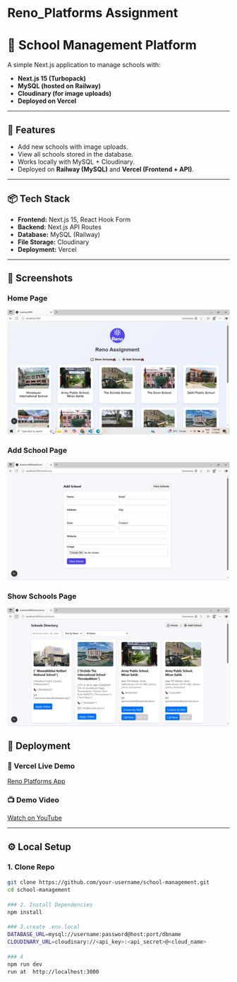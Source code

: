 
# Reno_Platforms Assignment  
# 🏫 School Management Platform

A simple Next.js application to manage schools with:  
- **Next.js 15 (Turbopack)**  
- **MySQL (hosted on Railway)**  
- **Cloudinary (for image uploads)**  
- **Deployed on Vercel**  

---

## 🚀 Features
- Add new schools with image uploads.  
- View all schools stored in the database.  
- Works locally with MySQL + Cloudinary.  
- Deployed on **Railway (MySQL)** and **Vercel (Frontend + API)**.  

---

## 📦 Tech Stack
- **Frontend:** Next.js 15, React Hook Form  
- **Backend:** Next.js API Routes  
- **Database:** MySQL (Railway)  
- **File Storage:** Cloudinary  
- **Deployment:** Vercel  

---

## 📸 Screenshots

### Home Page  
![Home Page Screenshot](./school-directory/screenshots/home.png)  

### Add School Page  
![Add School Screenshot](./school-directory/screenshots/add-school.png)  

### Show Schools Page  
![Show Schools Screenshot](./school-directory/screenshots/show-schools.png)  

## 🚀 Deployment  

### 🔗 Vercel Live Demo  
[Reno Platforms App](https://reno-platforms-34hvc2j60-yamini-shriwastavs-projects.vercel.app/)  

### 📺 Demo Video  
[Watch on YouTube](https://youtu.be/lGBE42y5-50)  

---

## ⚙️ Local Setup

### 1. Clone Repo
```bash
git clone https://github.com/your-username/school-management.git
cd school-management
 
### 2. Install Dependencies
npm install

### 3.create .env.local
DATABASE_URL=mysql://username:password@host:port/dbname
CLOUDINARY_URL=cloudinary://<api_key>:<api_secret>@<cloud_name>

### 4 
npm run dev
run at  http://localhost:3000 

